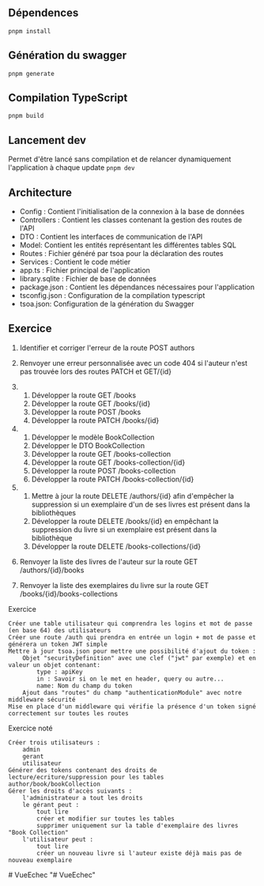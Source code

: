 ## Dépendences

`pnpm install`

## Génération du swagger

`pnpm generate`

## Compilation TypeScript

`pnpm build`

## Lancement dev

Permet d'être lancé sans compilation et de relancer dynamiquement l'application à chaque update
`pnpm dev`

## Architecture

- Config : Contient l'initialisation de la connexion à la base de données
- Controllers : Contient les classes contenant la gestion des routes de l'API
- DTO : Contient les interfaces de communication de l'API
- Model: Contient les entités représentant les différentes tables SQL
- Routes : Fichier généré par tsoa pour la déclaration des routes
- Services : Contient le code métier
- app.ts : Fichier principal de l'application
- library.sqlite : Fichier de base de données
- package.json : Contient les dépendances nécessaires pour l'application
- tsconfig.json : Configuration de la compilation typescript
- tsoa.json: Configuration de la génération du Swagger

## Exercice

1) Identifier et corriger l'erreur de la route POST authors
2) Renvoyer une erreur personnalisée avec un code 404 si l'auteur n'est pas trouvée lors des routes PATCH et GET/{id}
3) 
    1) Développer la route GET /books
    2) Développer la route GET /books/{id}
    3) Développer la route POST /books
    4) Développer la route PATCH /books/{id}
4) 
    1) Développer le modèle BookCollection
    2) Développer le DTO BookCollection
    3) Développer la route GET /books-collection
    4) Développer la route GET /books-collection/{id}
    5) Développer la route POST /books-collection
    6) Développer la route PATCH /books-collection/{id}
5) 
    1) Mettre à jour la route DELETE /authors/{id} afin d'empêcher la suppression si un exemplaire d'un de ses livres est présent dans la bibliothèques
    2) Développer la route DELETE /books/{id} en empêchant la suppression du livre si un exemplaire est présent dans la bibliothèque
    3) Développer la route DELETE /books-collections/{id}
    
6) Renvoyer la liste des livres de l'auteur sur la route GET /authors/{id}/books
7) Renvoyer la liste des exemplaires du livre sur la route GET /books/{id}/books-collections

Exercice

    Créer une table utilisateur qui comprendra les logins et mot de passe (en base 64) des utilisateurs
    Créer une route /auth qui prendra en entrée un login + mot de passe et générera un token JWT simple
    Mettre à jour tsoa.json pour mettre une possibilité d'ajout du token :
        Objet "securityDefinition" avec une clef ("jwt" par exemple) et en valeur un objet contenant:
            type : apiKey
            in : Savoir si on le met en header, query ou autre...
            name: Nom du champ du token
        Ajout dans "routes" du champ "authenticationModule" avec notre middleware sécurité
    Mise en place d'un middleware qui vérifie la présence d'un token signé correctement sur toutes les routes

Exercice noté

    Créer trois utilisateurs :
        admin
        gerant
        utilisateur
    Générer des tokens contenant des droits de lecture/ecriture/suppression pour les tables author/book/bookCollection
    Gérer les droits d'accès suivants :
        l'administrateur a tout les droits
        le gérant peut :
            tout lire
            créer et modifier sur toutes les tables
            supprimer uniquement sur la table d'exemplaire des livres "Book Collection"
        l'utilisateur peut :
            tout lire
            créer un nouveau livre si l'auteur existe déjà mais pas de nouveau exemplaire
#   V u e E c h e c  
 "# VueEchec" 
